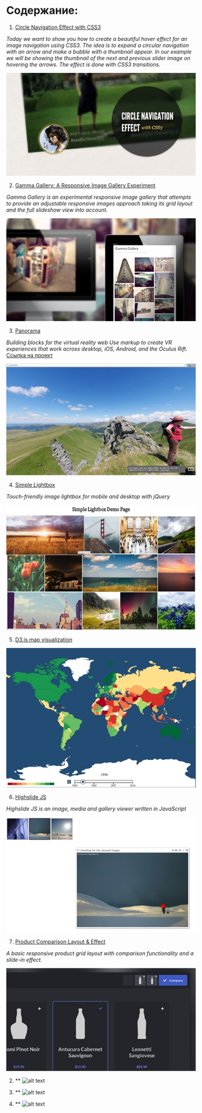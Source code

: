 # Содержание:

1. [Circle Navigation Effect with CSS3](./circle-navigation-effect.zip)

*Today we want to show you how to create a beautiful hover effect for an image navigation using CSS3. The idea is to expand a circular navigation with an arrow and make a bubble with a thumbnail appear. In our example we will be showing the thumbnail of the next and previous slider image on hovering the arrows. The effect is done with CSS3 transitions.*

![alt text](./img/CircleNavigationEffect.jpg "Circle Navigation Effect with CSS3")


2. [Gamma Gallery: A Responsive Image Gallery Experiment](./gamma-gallery.zip)

*Gamma Gallery is an experimental responsive image gallery that attempts to provide an adjustable responsive images approach taking its grid layout and the full slideshow view into account.*

![alt text](./img/GammaGallery.jpg "Gamma Gallery")

3. [Panorama](./panorama.zip)

*Building blocks for the virtual reality web Use markup to create VR experiences that work across desktop, iOS, Android, and the Oculus Rift.* [Ссылка на проект](https://aframe.io/)

![alt text](./img/panorama.jpg "Panorama")


4. [Simple Lightbox](./simple-lightbox.zip)

*Touch-friendly image lightbox for mobile and desktop with jQuery*

![alt text](./img/simple-lightbox.jpg "Simple Lightbox")

5. [D3.js map visualization](./d3js-map-visualization.zip)

![alt text](./img/d3js-map-visualization.jpg "D3.js map visualization")

6. [Highslide JS](./high-slide.zip)

*Highslide JS is an image, media and gallery viewer written in JavaScript*

![alt text](./img/high-slide.jpg "Highslide JS")

7. [Product Comparison Layout & Effect](./product-comparison.zip)

*A basic responsive product grid layout with comparison functionality and a slide-in effect.*

![alt text](./img/BlueprintProductComparison.jpg "Product Comparison")

2. [](./)
**
![alt text](./img/ "")

2. [](./)
**
![alt text](./img/ "")

2. [](./)
**
![alt text](./img/ "")



